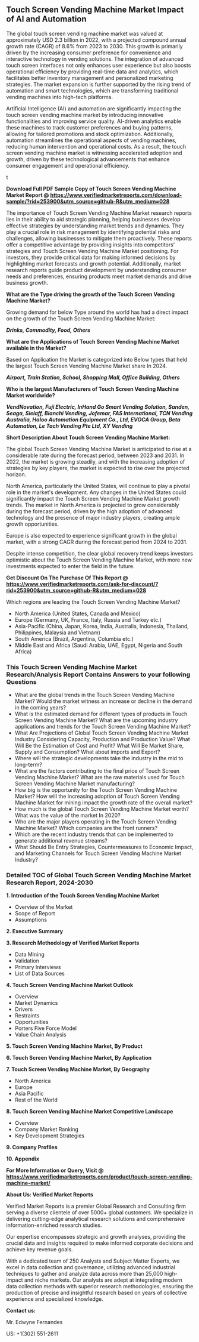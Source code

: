 <h2>Touch Screen Vending Machine Market Impact of AI and Automation</h2><p>The global touch screen vending machine market was valued at approximately USD 2.3 billion in 2022, with a projected compound annual growth rate (CAGR) of 8.6% from 2023 to 2030. This growth is primarily driven by the increasing consumer preference for convenience and interactive technology in vending solutions. The integration of advanced touch screen interfaces not only enhances user experience but also boosts operational efficiency by providing real-time data and analytics, which facilitates better inventory management and personalized marketing strategies. The market expansion is further supported by the rising trend of automation and smart technologies, which are transforming traditional vending machines into high-tech platforms.</p><p>Artificial Intelligence (AI) and automation are significantly impacting the touch screen vending machine market by introducing innovative functionalities and improving service quality. AI-driven analytics enable these machines to track customer preferences and buying patterns, allowing for tailored promotions and stock optimization. Additionally, automation streamlines the operational aspects of vending machines, reducing human intervention and operational costs. As a result, the touch screen vending machine market is witnessing accelerated adoption and growth, driven by these technological advancements that enhance consumer engagement and operational efficiency.</p>t</p><p id="" class=""><strong>Download Full PDF Sample Copy of Touch Screen Vending Machine Market Report @ <a href="https://www.verifiedmarketreports.com/download-sample/?rid=253900&utm_source=github-R&utm_medium=028" target="_blank">https://www.verifiedmarketreports.com/download-sample/?rid=253900&utm_source=github-R&utm_medium=028</a></strong></p><p>The importance of&nbsp;Touch Screen Vending Machine Market research reports lies in their ability to aid strategic planning, helping businesses develop effective strategies by understanding market trends and dynamics. They play a crucial role in risk management by identifying potential risks and challenges, allowing businesses to mitigate them proactively. These reports offer a competitive advantage by providing insights into competitors' strategies and Touch Screen Vending Machine Market positioning. For investors, they provide critical data for making informed decisions by highlighting market forecasts and growth potential. Additionally, market research reports guide product development by understanding consumer needs and preferences, ensuring products meet market demands and drive business growth.</p><p><strong>What are the&nbsp;Type driving the growth of the Touch Screen Vending Machine Market?</strong></p><p id="" class="">Growing demand for below Type around the world has had a direct impact on the growth of the Touch Screen Vending Machine Market:</p><em><strong>Drinks, Commodity, Food, Others</strong></em></p><strong>What are the&nbsp;Applications&nbsp;of Touch Screen Vending Machine Market available in the Market?</strong></p><p id="" class="">Based on Application the Market is categorized into Below types that held the largest Touch Screen Vending Machine Market share In 2024.</p><em><strong>Airport, Train Station, School, Shopping Mall, Office Building, Others</strong></em></p><strong>Who is the largest Manufacturers of Touch Screen Vending Machine Market worldwide?</strong></p><p><em><strong>VendNovation, Fuji Electric, InHand Go Smart Vending Solution, Sanden, Seaga, Sielaff, Bianchi Vending, Jofemar, FAS International, TCN Vending Australia, Haloo Automation Equipment Co., Ltd, EVOCA Group, Beta Automation, Le Tach Vending Pte Ltd, XY Vending</strong></em></p><p id="" class=""><strong>Short Description About Touch Screen Vending Machine Market:</strong></p><p>The global Touch Screen Vending Machine Market is anticipated to rise at a considerable rate during the forecast period, between 2023 and 2031. In 2022, the market is growing steadily, and with the increasing adoption of strategies by key players, the market is expected to rise over the projected horizon.</p><p>North America, particularly the United States, will continue to play a pivotal role in the market's development. Any changes in the United States could significantly impact the Touch Screen Vending Machine Market growth trends. The market in North America is projected to grow considerably during the forecast period, driven by the high adoption of advanced technology and the presence of major industry players, creating ample growth opportunities.</p><p>Europe is also expected to experience significant growth in the global market, with a strong CAGR during the forecast period from 2024 to 2031.</p><p>Despite intense competition, the clear global recovery trend keeps investors optimistic about the Touch Screen Vending Machine Market, with more new investments expected to enter the field in the future.</p><p id="" class=""><strong>Get Discount On The Purchase Of This Report @ <a href="https://www.verifiedmarketreports.com/ask-for-discount/?rid=253900&utm_source=github-R&utm_medium=028" target="_blank">https://www.verifiedmarketreports.com/ask-for-discount/?rid=253900&utm_source=github-R&utm_medium=028</a></strong></p>Which regions are leading the Touch Screen Vending Machine Market?</p><ul><li>North America (United States, Canada and Mexico)</li><li>Europe (Germany, UK, France, Italy, Russia and Turkey etc.)</li><li>Asia-Pacific (China, Japan, Korea, India, Australia, Indonesia, Thailand, Philippines, Malaysia and Vietnam)</li><li>South America (Brazil, Argentina, Columbia etc.)</li><li>Middle East and Africa (Saudi Arabia, UAE, Egypt, Nigeria and South Africa)</li></ul><h3 id="" class="">This Touch Screen Vending Machine Market Research/Analysis Report Contains Answers to your following Questions</h3><ul><li>What are the global trends in the Touch Screen Vending Machine Market? Would the market witness an increase or decline in the demand in the coming years?</li><li>What is the estimated demand for different types of products in Touch Screen Vending Machine Market? What are the upcoming industry applications and trends for the Touch Screen Vending Machine Market?</li><li>What Are Projections of Global Touch Screen Vending Machine Market Industry Considering Capacity, Production and Production Value? What Will Be the Estimation of Cost and Profit? What Will Be Market Share, Supply and Consumption? What about imports and Export?</li><li>Where will the strategic developments take the industry in the mid to long-term?</li><li>What are the factors contributing to the final price of Touch Screen Vending Machine Market? What are the raw materials used for Touch Screen Vending Machine Market manufacturing?</li><li>How big is the opportunity for the Touch Screen Vending Machine Market? How will the increasing adoption of Touch Screen Vending Machine Market for mining impact the growth rate of the overall market?</li><li>How much is the global Touch Screen Vending Machine Market worth? What was the value of the market In 2020?</li><li>Who are the major players operating in the Touch Screen Vending Machine Market? Which companies are the front runners?</li><li>Which are the recent industry trends that can be implemented to generate additional revenue streams?</li><li>What Should Be Entry Strategies, Countermeasures to Economic Impact, and Marketing Channels for Touch Screen Vending Machine Market Industry?</li></ul><h3 id="" class="">Detailed TOC of Global Touch Screen Vending Machine Market Research Report, 2024-2030</h3><p id="" class=""><strong>1. Introduction of the Touch Screen Vending Machine Market</strong></p><ul><li>Overview of the Market</li><li>Scope of Report</li><li>Assumptions</li></ul><p id="" class=""><strong>2. Executive Summary</strong></p><p id="" class=""><strong>3. Research Methodology of Verified Market Reports</strong></p><ul><li>Data Mining</li><li>Validation</li><li>Primary Interviews</li><li>List of Data Sources</li></ul><p id="" class=""><strong>4. Touch Screen Vending Machine Market Outlook</strong></p><ul><li>Overview</li><li>Market Dynamics</li><li>Drivers</li><li>Restraints</li><li>Opportunities</li><li>Porters Five Force Model</li><li>Value Chain Analysis</li></ul><p id="" class=""><strong>5. Touch Screen Vending Machine Market, By Product</strong></p><p id="" class=""><strong>6. Touch Screen Vending Machine Market, By Application</strong></p><p id="" class=""><strong>7. Touch Screen Vending Machine Market, By Geography</strong></p><ul><li>North America</li><li>Europe</li><li>Asia Pacific</li><li>Rest of the World</li></ul><p id="" class=""><strong>8. Touch Screen Vending Machine Market Competitive Landscape</strong></p><ul><li>Overview</li><li>Company Market Ranking</li><li>Key Development Strategies</li></ul><p id="" class=""><strong>9. Company Profiles</strong></p><p id="" class=""><strong>10. Appendix</strong></p><p id="" class=""><strong>For More Information or Query, Visit @ <a href="https://www.verifiedmarketreports.com/product/touch-screen-vending-machine-market/" target="_blank">https://www.verifiedmarketreports.com/product/touch-screen-vending-machine-market/</a></strong></p><p id="" class=""><strong>About Us: Verified Market Reports</strong></p><p id="" class="">Verified Market Reports is a premier Global Research and Consulting firm serving a diverse clientele of over 5000+ global customers. We specialize in delivering cutting-edge analytical research solutions and comprehensive information-enriched research studies.</p><p id="" class="">Our expertise encompasses strategic and growth analyses, providing the crucial data and insights required to make informed corporate decisions and achieve key revenue goals.</p><p id="" class="">With a dedicated team of 250 Analysts and Subject Matter Experts, we excel in data collection and governance, utilizing advanced industrial techniques to gather and analyze data across more than 25,000 high-impact and niche markets. Our analysts are adept at integrating modern data collection methods with superior research methodologies, ensuring the production of precise and insightful research based on years of collective experience and specialized knowledge.</p><p id="" class=""><strong>Contact us:</strong></p><p id="" class="">Mr. Edwyne Fernandes</p><p id="" class="">US: +1(302) 551-2611</p>